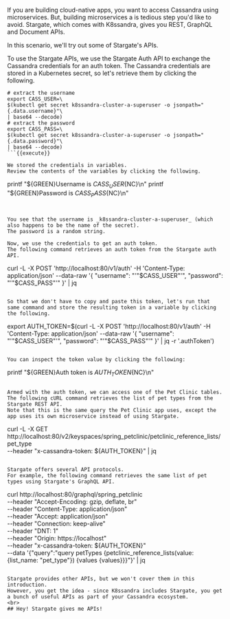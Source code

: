 If you are building cloud-native apps, you want to access Cassandra using microservices.
But, building microservices a is tedious step you'd like to avoid.
Stargate, which comes with K8ssandra, gives you REST, GraphQL and Document APIs.

In this scenario, we'll try out some of Stargate's APIs.


To use the Stargate APIs, we use the Stargate Auth API to exchange the Cassandra credentials for an auth token.
The Cassandra credentials are stored in a Kubernetes secret, so let's retrieve them by clicking the following.

```
# extract the username
export CASS_USER=\
$(kubectl get secret k8ssandra-cluster-a-superuser -o jsonpath="{.data.username}"\
| base64 --decode)
# extract the password
export CASS_PASS=\
$(kubectl get secret k8ssandra-cluster-a-superuser -o jsonpath="{.data.password}"\
| base64 --decode)
```{{execute}}

We stored the credentials in variables.
Review the contents of the variables by clicking the following.

```
printf "${GREEN}Username is $CASS_USER${NC}\n"
printf "${GREEN}Password is $CASS_PASS${NC}\n"
```{{execute}}


You see that the username is _k8ssandra-cluster-a-superuser_ (which also happens to be the name of the secret).
The password is a random string.

Now, we use the credentials to get an auth token.
The following command retrieves an auth token from the Stargate auth API.

```
curl -L -X POST 'http://localhost:80/v1/auth'    -H 'Content-Type: application/json'    --data-raw '{
     "username": "'"$CASS_USER"'",
     "password": "'"$CASS_PASS"'"
 }' | jq
 ```{{execute}}

So that we don't have to copy and paste this token, let's run that same command and store the resulting token in a variable by clicking the following.

```
export AUTH_TOKEN=$(curl -L -X POST 'http://localhost:80/v1/auth'    -H 'Content-Type: application/json'    --data-raw '{
     "username": "'"$CASS_USER"'",
     "password": "'"$CASS_PASS"'"
 }' | jq -r '.authToken')
```{{execute}}

You can inspect the token value by clicking the following:

```
printf "${GREEN}Auth token is $AUTH_TOKEN${NC}\n"
```{{execute}}

Armed with the auth token, we can access one of the Pet Clinic tables.
The following cURL command retrieves the list of pet types from the Stargate REST API.
Note that this is the same query the Pet Clinic app uses, except the app uses its own microservice instead of using Stargate.

```
curl -L -X GET \
http://localhost:80/v2/keyspaces/spring_petclinic/petclinic_reference_lists/pet_type \
--header "x-cassandra-token: ${AUTH_TOKEN}" | jq
```{{execute}}

Stargate offers several API protocols.
For example, the following command retrieves the same list of pet types using Stargate's GraphQL API.

```
curl http://localhost:80/graphql/spring_petclinic \
    --header "Accept-Encoding: gzip, deflate, br" \
    --header "Content-Type: application/json" \
    --header "Accept: application/json" \
    --header "Connection: keep-alive" \
    --header "DNT: 1" \
    --header "Origin: https://localhost" \
    --header "x-cassandra-token: ${AUTH_TOKEN}" \
    --data '{"query":"query petTypes {petclinic_reference_lists(value: {list_name: \"pet_type\"}) {values {values}}}"}' | jq
```{{execute}}

Stargate provides other APIs, but we won't cover them in this introduction.
However, you get the idea - since K8ssandra includes Stargate, you get a bunch of useful APIs as part of your Cassandra ecosystem.
<br>
## Hey! Stargate gives me APIs!
